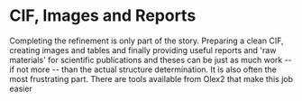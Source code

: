 #	CIF, Images and Reports
Completing the refinement is only part of the story. Preparing a clean CIF, creating images and tables and finally providing useful reports and 'raw materials' for scientific publications and theses can be just as much work -- if not more -- than the actual structure determination. It is also often the most frustrating part. There are tools available from Olex2 that make this job easier
